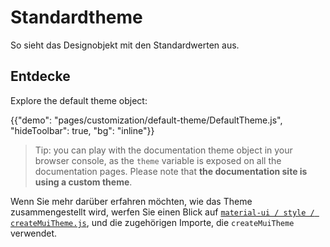 # Standardtheme

<p class="description">So sieht das Designobjekt mit den Standardwerten aus.</p>

## Entdecke

Explore the default theme object:

{{"demo": "pages/customization/default-theme/DefaultTheme.js", "hideToolbar": true, "bg": "inline"}}

> Tip: you can play with the documentation theme object in your browser console, as the `theme` variable is exposed on all the documentation pages. Please note that **the documentation site is using a custom theme**.

<!-- #default-branch-switch -->

Wenn Sie mehr darüber erfahren möchten, wie das Theme zusammengestellt wird, werfen Sie einen Blick auf [`material-ui / style / createMuiTheme.js`](https://github.com/mui-org/material-ui/blob/next/packages/material-ui/src/styles/createMuiTheme.js), und die zugehörigen Importe, die `createMuiTheme` verwendet.
